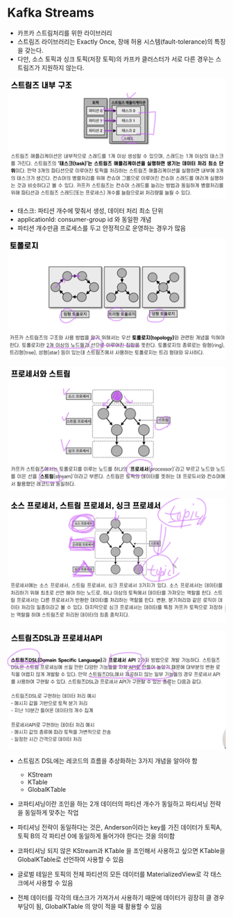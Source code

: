 # Kafka Streams
- 카프카 스트림처리를 위한 라이브러리
- 스트림즈 라이브러리는 Exactly Once, 장애 허용 시스템(fault-tolerance)의 특징을 갖는다.
- 다만, 소스 토픽과 싱크 토픽(저장 토픽)의 카프카 클러스터가 서로 다른 경우는 스트림즈가 지원하지 않는다.

![streams-strucdture.png](..%2Fassets%2Fstreams-strucdture.png)

- 태스크: 파티션 개수에 맞춰서 생성, 데이터 처리 최소 단위
- applicationId: consumer-group id 와 동일한 개념
- 파티션 개수만큼 프로세스를 두고 안정적으로 운영하는 경우가 많음

![topology.png](..%2Fassets%2Ftopology.png)

![processor.png](..%2Fassets%2Fprocessor.png)

![processor2.png](..%2Fassets%2Fprocessor2.png)

![streamsDsl.png](..%2Fassets%2FstreamsDsl.png)

- 스트림즈 DSL에는 레코드의 흐름을 추상화하는 3가지 개념을 알아야 함
  - KStream
  - KTable
  - GlobalKTable

- 코파티셔닝이란 조인을 하는 2개 데이터의 파티션 개수가 동일하고 파티셔닝 전략을 동일하게 맞추는 작업
- 파티셔닝 전략이 동일하다는 것은, Anderson이라는 key를 가진 데이터가 토픽A, 토픽 B의 각 파티션 0에 동일하게 들어가야 한다는 것을 의미함
- 코파티셔닝 되지 않은 KStream과 KTable 을 조인해서 사용하고 싶으면 KTable을 GlobalKTable로 선언하여 사용할 수 있음
- 글로벌 테일은 토픽의 전체 파티션의 모든 데이터를 MaterializedView로 각 태스크에서 사용할 수 있음
- 전체 데이터를 각각의 태스크가 가져가서 사용하기 때문에 데이터가 굉장히 클 경우 부담이 됨, GlobalKTable 의 양이 적을 때 활용할 수 있음